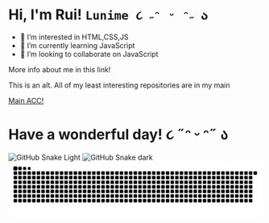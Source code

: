 # Hi, I'm Rui! ```Lunime ૮ ˶ᵔ ᵕ ᵔ˶ ა```
- 👀 I’m interested in HTML,CSS,JS
- 🌱 I’m currently learning JavaScript
- 💞️ I’m looking to collaborate on JavaScript

More info about me in this link!

This is an alt. All of my least interesting repositories are in my main

<a href="https://github.com/kawata0210">Main ACC!</a>

# Have a wonderful day! ૮ ˶ᵔ ᵕ ᵔ˶ ა

![GitHub Snake Light](github-snake.svg#gh-light-mode-only)
![GitHub Snake dark](github-snake-dark.svg#gh-dark-mode-only)
<a href="github.com/ruinaigelreogo/"><img src="github-user-contribution.svg"></a>

